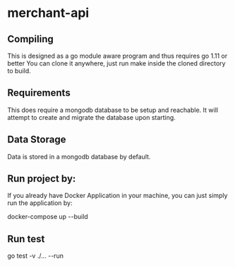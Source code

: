 # merchant-api

## Compiling
This is designed as a go module aware program and thus requires go 1.11 or better You can clone it anywhere, just run make inside the cloned directory to build.

## Requirements
This does require a mongodb database to be setup and reachable. It will attempt to create and migrate the database upon starting.

## Data Storage
Data is stored in a mongodb database by default.

## Run project by:
If you already have Docker Application in your machine, you can just simply run the application by:

docker-compose up --build

## Run test
go test -v ./... --run